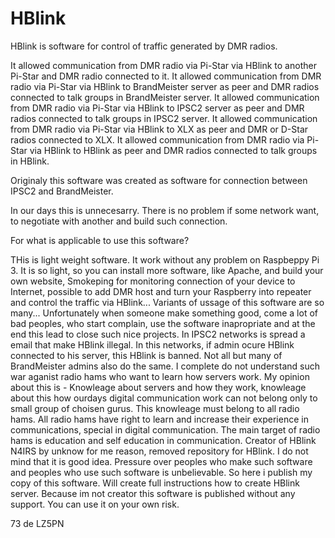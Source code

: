 # HBlink

HBlink is software for control of traffic generated by DMR radios.

It allowed communication from DMR radio via Pi-Star via HBlink to another Pi-Star and DMR radio connected to it.
It allowed communication from DMR radio via Pi-Star via HBlink to BrandMeister server as peer and DMR radios connected to talk groups in BrandMeister server.
It allowed communication from DMR radio via Pi-Star via HBlink to IPSC2 server as peer and DMR radios connected to talk groups in IPSC2 server.
It allowed communication from DMR radio via Pi-Star via HBlink to XLX as peer and DMR or D-Star radios connected to XLX.
It allowed communication from DMR radio via Pi-Star via HBlink to HBlink as peer and DMR radios connected to talk groups in HBlink.

Originaly this software was created as software for connection between IPSC2 and BrandMeister.

In our days this is unnecesarry. There is no problem if some network want, to negotiate with another and build such connection.

For what is applicable to use this software?

THis is light weight software. It work without any problem on Raspbeppy Pi 3. It is so light, so you can install more software, like Apache, and build your own website, Smokeping for monitoring connection of your device to Internet, possible to add DMR host and turn your Raspberry into repeater and control the traffic via HBlink... 
Variants of ussage of this software are so many...
Unfortunately when someone make something good, come a lot of bad peoples, who start complain, use the software inapropriate and at the end this lead to close such nice projects.
In IPSC2 networks is spread a email that make HBlink illegal. In this networks, if admin ocure HBlink connected to his server, this HBlink is banned. Not all but many of BrandMeister admins also do the same.
I complete do not understand such war aganist radio hams who want to learn how servers work.
My opinion about this is - Knowleage about servers and how they work, knowleage about this how ourdays digital communication work can not belong only to small group of choisen gurus. This knowleage must belong to all radio hams. All radio hams have right to learn and increase their experience in communications, special in digital communication.
The main target of radio hams is education and self education in communication.
Creator of HBlink N4IRS by unknow for me reason, removed repository for HBlink.
I do not mind that it is good idea.
Pressure over peoples who make such software and peoples who use such software is unbelievable. 
So here i publish my copy of this software.
Will create full instructions how to create HBlink server.
Because im not creator this software is published without any support. You can use it on your own risk.

73 de LZ5PN
